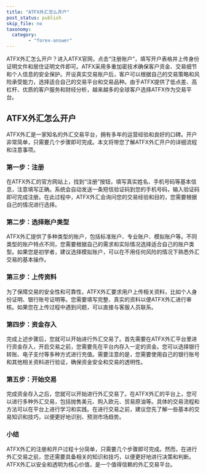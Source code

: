 ```yaml
---
title: "ATFX外汇怎么开户"
post_status: publish
skip_file: no
taxonomy:
  category:
        - "forex-answer"
---
```


ATFX外汇怎么开户？进入ATFX官网，点击“注册账户”，填写开户表格并上传身份证明文件和居住证明文件即可。ATFX采用多重加密技术确保客户资金、交易细节和个人信息的安全保护。开设真实交易账户后，客户可以根据自己的交易策略和风险承受能力，选择适合自己的交易平台和交易品种。由于ATFX提供了低点差、高杠杆、优质的客户服务和财经分析，越来越多的全球客户选择ATFX作为交易平台。

## ATFX外汇怎么开户

ATFX外汇是一家知名的外汇交易平台，拥有多年的运营经验和良好的口碑。开户非常简单，只需要几个步骤即可完成。本文将带您了解ATFX外汇开户的详细流程和注意事项。

### 第一步：注册

在ATFX外汇的官方网站上，找到“注册”按钮，填写真实姓名、手机号码等基本信息，注意填写正确。系统会自动发送一条短信验证码到您的手机号码，输入验证码即可完成注册。在此过程中，ATFX外汇会询问您的交易经验和目的，您需要根据自己的情况进行选择。

### 第二步：选择账户类型

ATFX外汇提供了多种类型的账户，包括标准账户、专业账户、模拟账户等。不同类型的账户特点不同，您需要根据自己的需求和实际情况选择适合自己的账户类型。如果您是初学者，建议选择模拟账户，可以在不用任何风险的情况下熟悉外汇交易的基本操作。

### 第三步：上传资料

为了保障交易的安全性和可靠性，ATFX外汇要求用户上传相关资料，比如个人身份证明、银行账号证明等。您需要填写完整、真实的资料以便ATFX外汇进行审核。如果您在上传过程中遇到问题，可以直接与客服人员联系。

### 第四步：资金存入

完成上述步骤后，您就可以开始进行外汇交易了。首先需要在ATFX外汇平台里进行资金存入，开启交易之前，您需要先在平台内存入一定的资金。您可以选择银行转账、电子支付等多种方式进行充值。需要注意的是，您需要使用自己的银行账号和其他相关资料进行验证，确保资金安全和交易的透明性。

### 第五步：开始交易

完成资金存入之后，您就可以开始进行外汇交易了。在ATFX外汇的平台上，您可以进行多种外汇交易，包括抛售美元、购入欧元、贸易原油等。具体的交易流程和方法可以在平台上进行学习和实践。在进行交易之前，建议您先了解一些基本的交易知识和技巧，以便更好地识别、预测市场趋势。

### 小结

ATFX外汇的注册和开户过程十分简单，只需要几个步骤即可完成。然而，在进行外汇交易之前，您还需要具备相关的知识和技巧，以便更好地进行决策和判断。ATFX外汇以安全和透明为核心价值，是一个值得信赖的外汇交易平台。